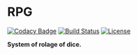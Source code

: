 RPG
===
[![Codacy Badge](https://api.codacy.com/project/badge/Grade/c0d994b228194617b591219e112c71c7)](https://www.codacy.com/app/Bhyan/RPG?utm_source=github.com&utm_medium=referral&utm_content=Bhyan/RPG&utm_campaign=badger)
[![Build Status](https://travis-ci.org/Bhyan/RPG.svg?branch=master)](https://travis-ci.org/Bhyan/RPG)
[![License](https://img.shields.io/badge/license-MIT-blue.svg)](https://github.com/Bhyan/RPG/blob/master/LICENSE)

**System of rolage of dice.**
